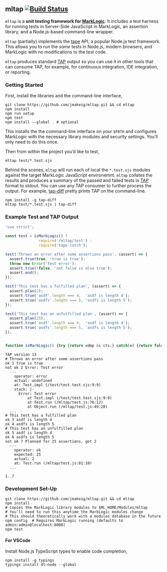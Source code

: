 ## mltap [![Build Status](https://travis-ci.org/jmakeig/mltap.svg?branch=develop)](https://travis-ci.org/jmakeig/mltap)

`mltap` is a **unit testing framework for [MarkLogic](https://developer.marklogic.com/)**. It includes a test harness for running tests in Server-Side JavaScript in MarkLogic, an assertion library, and a Node.js-based command-line wrapper. 

`mltap` (partially) implements the [tape](https://github.com/substack/tape) API, a popular Node.js test framework. This allows you to run the *same* tests in Node.js, modern browsers, and MarkLogic with no modifications to the test code. 

`mltap` produces standard [TAP](https://testanything.org) output so you can use it in other tools that can consume TAP, for example, for continuous integration, IDE integration, or reporting.

### Getting Started

First, install the libraries and the command-line interface, 

```shell
git clone https://github.com/jmakeig/mltap.git && cd mltap
npm install
npm run setup
npm test
npm install --global . # optional
```

This installs the the command-line interface on your `$PATH` and configures MarkLogic with the necessary library modules and security settings. You’ll only need to do this once.

Then from within the project you’d like to test,

```shell
mltap test/*.test.sjs
```

Behind the scenes, `mltap` will run each of local the `*.test.sjs` modules against the target MarkLogic JavaScript environemnt. `mltap` collates the results and produces a summary of the passed and failed tests in [TAP](https://testanything.org) format to stdout. You can use any TAP consumer to further process the output. For example, [tap-diff](https://www.npmjs.com/package/tap-diff) pretty prints TAP on the command-line.

```shell
npm install -g tap-diff
mltap test/*.test.sjs | tap-diff
```

### Example Test and TAP Output


```js
'use strict';

const test = isMarkLogic() ? 
               require('/mltap/test') : 
               require('tape-catch');

test('Throws an error after some assertions pass', (assert) => {
  assert.true(true, 'true is true');
  throw new Error('Test error');
  assert.true(!false, 'not false is also true');
  assert.end();
});

test('This test has a fulfilled plan', (assert) => {
  assert.plan(2);
  assert.true('asdf'.length === 4,  'asdf is length 4');
  assert.true('asdfs'.length === 5, 'asdfs is length 5');
});

test('This test has an unfulfilled plan', (assert) => {
  assert.plan(25);
  assert.true('asdf'.length === 4,  'asdf is length 4');
  assert.true('asdfs'.length === 5, 'asdfs is length 5');
});


function isMarkLogic() {try {return xdmp && cts;} catch(e) {return false;}}
```

```
TAP version 13
# Throws an error after some assertions pass
ok 1 true is true
not ok 2 Error: Test error
  ---
    operator: error
    actual: undefined
    at: Test.impl (/test/test.test.sjs:9:9)
    stack: |-
      Error: Test error
          at Test.impl (/test/test.test.sjs:9:9)
          at Test.run (/mltap/test.js:76:12)
          at Object.run (/mltap/test.js:49:28)
  ...
# This test has a fulfilled plan
ok 3 asdf is length 4
ok 4 asdfs is length 5
# This test has an unfulfilled plan
ok 5 asdf is length 4
ok 6 asdfs is length 5
not ok 7 Planned for 25 assertions, got 2
  ---
    operator: ok
    expected: 25
    actual: 2
    at: Test.run (/mltap/test.js:81:10)
  ...

1..7
```

### Development Set-Up

```shell
git clone https://github.com/jmakeig/mltap.git && cd mltap
npm install
# Copies the MarkLogic library modules to $ML_HOME/Modules/mltap
# You’ll need to run this anytime the MarkLogic modules change
# This should theoretically work with a modules database in the future
npm config  # Requires MarkLogic running (defaults to admin:admin@localhost:8000)
npm test
```

#### For VSCode

Install Node.js TypeScript types to enable code completion,

```shell
npm install -g typings
typings install dt~node --global
```